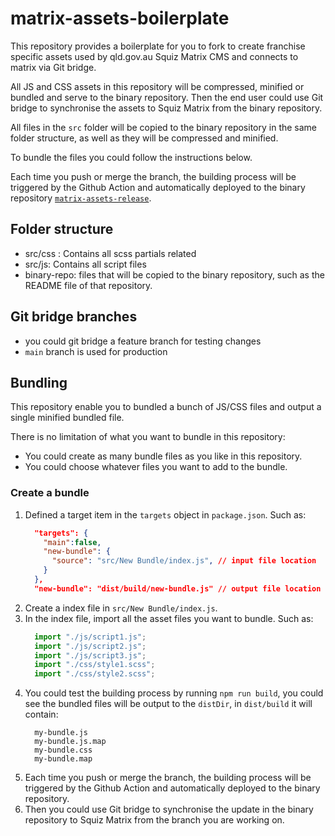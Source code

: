 # matrix-assets-boilerplate

This repository provides a boilerplate for you to fork to create franchise specific assets used by qld.gov.au Squiz Matrix CMS and connects to matrix via Git bridge.

All JS and CSS assets in this repository will be compressed, minified or bundled and serve to the binary repository.
Then the end user could use Git bridge to synchronise the assets to Squiz Matrix from the binary repository.

All files in the `src` folder will be copied to the binary repository in the same folder structure, as well as they will be compressed and minified.

To bundle the files you could follow the instructions below.

Each time you push or merge the branch, the building process will be triggered by the Github Action and automatically deployed to the binary repository [`matrix-assets-release`](https://github.com/qld-gov-au/matrix-assets-release).

## Folder structure
- src/css : Contains all scss partials related
- src/js: Contains all script files
- binary-repo: files that will be copied to the binary repository, such as the README file of that repository.

## Git bridge branches
- you could git bridge a feature branch for testing changes
- `main` branch is used for production

## Bundling

This repository enable you to bundled a bunch of JS/CSS files and output a single minified bundled file.

There is no limitation of what you want to bundle in this repository:
- You could create as many bundle files as you like in this repository.
- You could choose whatever files you want to add to the bundle.

### Create a bundle

1. Defined a target item in the  `targets` object in `package.json`. Such as:
    ```json
      "targets": {
        "main":false,
        "new-bundle": {
          "source": "src/New Bundle/index.js", // input file location
        }
      },
      "new-bundle": "dist/build/new-bundle.js" // output file location
    ```
2. Create a index file in `src/New Bundle/index.js`.
3. In the index file, import all the asset files you want to bundle. Such as:
    ```js
      import "./js/script1.js";
      import "./js/script2.js";
      import "./js/script3.js";
      import "./css/style1.scss";
      import "./css/style2.scss";
    ```
4. You could test the building process by running `npm run build`, you could see the bundled files will be output to the `distDir`, in `dist/build` it will contain:
    ```
      my-bundle.js
      my-bundle.js.map
      my-bundle.css
      my-bundle.map
    ```
5. Each time you push or merge the branch, the building process will be triggered by the Github Action and automatically deployed to the binary repository.
6. Then you could use Git bridge to synchronise the update in the binary repository to Squiz Matrix from the branch you are working on.



